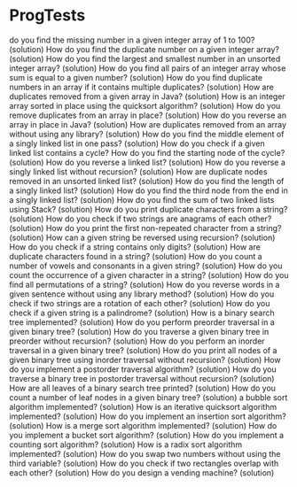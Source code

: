 # ProgTests

do you find the missing number in a given integer array of 1 to 100? (solution)
How do you find the duplicate number on a given integer array? (solution)
How do you find the largest and smallest number in an unsorted integer array? (solution)
How do you find all pairs of an integer array whose sum is equal to a given number? (solution)
How do you find duplicate numbers in an array if it contains multiple duplicates? (solution)
How are duplicates removed from a given array in Java? (solution)
How is an integer array sorted in place using the quicksort algorithm? (solution)
How do you remove duplicates from an array in place? (solution)
How do you reverse an array in place in Java? (solution)
How are duplicates removed from an array without using any library? (solution)
How do you find the middle element of a singly linked list in one pass? (solution)
How do you check if a given linked list contains a cycle? How do you find the starting node of the cycle? (solution)
How do you reverse a linked list? (solution)
How do you reverse a singly linked list without recursion? (solution)
How are duplicate nodes removed in an unsorted linked list? (solution)
How do you find the length of a singly linked list? (solution)
How do you find the third node from the end in a singly linked list? (solution)
How do you find the sum of two linked lists using Stack? (solution)
How do you print duplicate characters from a string? (solution)
How do you check if two strings are anagrams of each other? (solution)
How do you print the first non-repeated character from a string? (solution)
How can a given string be reversed using recursion? (solution)
How do you check if a string contains only digits? (solution)
How are duplicate characters found in a string? (solution)
How do you count a number of vowels and consonants in a given string? (solution)
How do you count the occurrence of a given character in a string? (solution)
How do you find all permutations of a string? (solution)
How do you reverse words in a given sentence without using any library method? (solution)
How do you check if two strings are a rotation of each other? (solution)
How do you check if a given string is a palindrome? (solution)
How is a binary search tree implemented? (solution)
How do you perform preorder traversal in a given binary tree? (solution)
How do you traverse a given binary tree in preorder without recursion? (solution)
How do you perform an inorder traversal in a given binary tree? (solution)
How do you print all nodes of a given binary tree using inorder traversal without recursion? (solution)
How do you implement a postorder traversal algorithm? (solution)
How do you traverse a binary tree in postorder traversal without recursion? (solution)
How are all leaves of a binary search tree printed? (solution)
How do you count a number of leaf nodes in a given binary tree? (solution)
a bubble sort algorithm implemented? (solution)
How is an iterative quicksort algorithm implemented? (solution)
How do you implement an insertion sort algorithm? (solution)
How is a merge sort algorithm implemented? (solution)
How do you implement a bucket sort algorithm? (solution)
How do you implement a counting sort algorithm? (solution)
How is a radix sort algorithm implemented? (solution)
How do you swap two numbers without using the third variable? (solution)
How do you check if two rectangles overlap with each other? (solution)
How do you design a vending machine? (solution)
